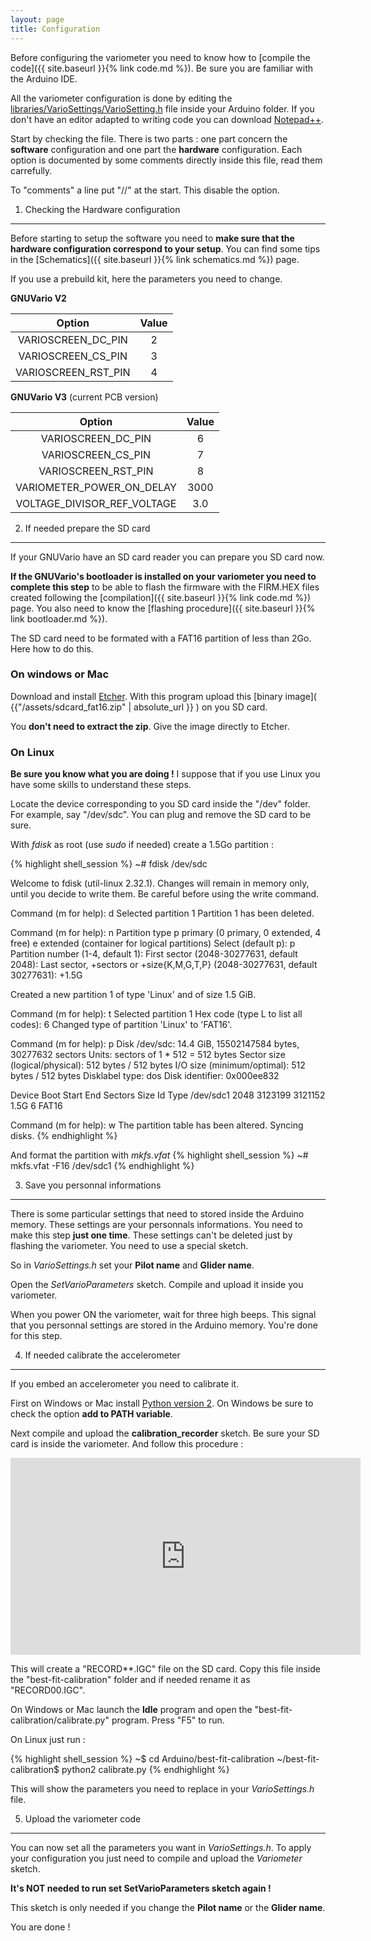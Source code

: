 ```yaml
---
layout: page
title: Configuration
---
```


Before configuring the variometer you need to know how to [compile the code]({{ site.baseurl }}{% link code.md %}). Be sure you are familiar with the Arduino IDE.

All the variometer configuration is done by editing the [libraries/VarioSettings/VarioSetting.h](https://github.com/prunkdump/arduino-variometer/blob/master/libraries/VarioSettings/VarioSettings.h) file inside your Arduino folder. If you don't have an editor adapted to writing code you can download [Notepad++](https://notepad-plus-plus.org/).

Start by checking the file. There is two parts : one part concern the **software** configuration and one part the **hardware** configuration. Each option is documented by some comments directly inside this file, read them carrefully.

To "comments" a line put "//" at the start. This disable the option.


1) Checking the Hardware configuration
--------------------------------------

Before starting to setup the software you need to **make sure that the hardware configuration correspond to your setup**. You can find some tips in the [Schematics]({{ site.baseurl }}{% link schematics.md %}) page.

If you use a prebuild kit, here the parameters you need to change.

**GNUVario V2**

|         Option        |        Value                 |  
| :-------------------: | :--------------------------: |
| VARIOSCREEN_DC_PIN    |           2                  |
| VARIOSCREEN_CS_PIN    |           3                  |
| VARIOSCREEN_RST_PIN   |           4                  |

**GNUVario V3** (current PCB version)

|         Option              |        Value                 |  
| :-------------------------: | :--------------------------: |
| VARIOSCREEN_DC_PIN          |           6                  |
| VARIOSCREEN_CS_PIN          |           7                  |
| VARIOSCREEN_RST_PIN         |           8                  |
| VARIOMETER_POWER_ON_DELAY   |         3000                 |
| VOLTAGE_DIVISOR_REF_VOLTAGE |          3.0                 |


2) If needed prepare the SD card 
---------------------------------

If your GNUVario have an SD card reader you can prepare you SD card now.

**If the GNUVario's bootloader is installed on your variometer you need to complete this step** to be able to flash the firmware with the FIRM.HEX files created following the [compilation]({{ site.baseurl }}{% link code.md %}) page. You also need to know the [flashing procedure]({{ site.baseurl }}{% link bootloader.md %}).

The SD card need to be formated with a FAT16 partition of less than 2Go. Here how to do this.

### On windows or Mac

Download and install [Etcher](https://etcher.io/). With this program upload this [binary image]( {{"/assets/sdcard_fat16.zip" | absolute_url }} ) on you SD card.

You **don't need to extract the zip**. Give the image directly to Etcher.

### On Linux

**Be sure you know what you are doing !** I suppose that if you use Linux you have some skills to understand these steps.

Locate the device corresponding to you SD card inside the "/dev" folder. For example, say "/dev/sdc". You can plug and remove the SD card to be sure.

With *fdisk* as root (use *sudo* if needed) create a 1.5Go partition :

{% highlight shell_session %}
~# fdisk /dev/sdc

Welcome to fdisk (util-linux 2.32.1).
Changes will remain in memory only, until you decide to write them.
Be careful before using the write command.

Command (m for help): d
Selected partition 1
Partition 1 has been deleted.

Command (m for help): n
Partition type
   p   primary (0 primary, 0 extended, 4 free)
   e   extended (container for logical partitions)
Select (default p): p
Partition number (1-4, default 1): 
First sector (2048-30277631, default 2048): 
Last sector, +sectors or +size{K,M,G,T,P} (2048-30277631, default 30277631): +1.5G

Created a new partition 1 of type 'Linux' and of size 1.5 GiB.

Command (m for help): t
Selected partition 1
Hex code (type L to list all codes): 6
Changed type of partition 'Linux' to 'FAT16'.

Command (m for help): p
Disk /dev/sdc: 14.4 GiB, 15502147584 bytes, 30277632 sectors
Units: sectors of 1 * 512 = 512 bytes
Sector size (logical/physical): 512 bytes / 512 bytes
I/O size (minimum/optimal): 512 bytes / 512 bytes
Disklabel type: dos
Disk identifier: 0x000ee832

Device     Boot Start     End Sectors  Size Id Type
/dev/sdc1        2048 3123199 3121152  1.5G  6 FAT16

Command (m for help): w
The partition table has been altered.
Syncing disks.
{% endhighlight %}

And format the partition with *mkfs.vfat*
{% highlight shell_session %}
~# mkfs.vfat -F16 /dev/sdc1
{% endhighlight %}

3) Save you personnal informations 
----------------------------------

There is some particular settings that need to stored inside the Arduino memory. These settings are your personnals informations. You need to make this step **just one time**. These settings can't be deleted just by flashing the variometer. You need to use a special sketch.

So in *VarioSettings.h* set your **Pilot name** and **Glider name**.

Open the *SetVarioParameters* sketch. Compile and upload it inside you variometer.

When you power ON the variometer, wait for three high beeps. This signal that you personnal settings are stored in the Arduino memory. You're done for this step.

4) If needed calibrate the accelerometer
----------------------------------------

If you embed an accelerometer you need to calibrate it.

First on Windows or Mac install [Python version 2](https://www.python.org/). On Windows be sure to check the option **add to PATH variable**.

Next compile and upload the **calibration_recorder** sketch. Be sure your SD card is inside the variometer. And follow this procedure :

<iframe width="560" height="315" src="https://www.youtube.com/embed/6yxoZcxxzVY" frameborder="0" allow="autoplay; encrypted-media" allowfullscreen></iframe>

This will create a "RECORD**.IGC" file on the SD card. Copy this file inside the "best-fit-calibration" folder and if needed rename it as "RECORD00.IGC".

On Windows or Mac launch the **Idle** program and open the "best-fit-calibration/calibrate.py" program. Press "F5" to run.

On Linux just run :

{% highlight shell_session %}
~$ cd Arduino/best-fit-calibration
~/best-fit-calibration$ python2 calibrate.py
{% endhighlight %}

This will show the parameters you need to replace in your *VarioSettings.h* file.

5) Upload the variometer code
-----------------------------

You can now set all the parameters you want in *VarioSettings.h*. To apply your configuration you just need to compile and upload the *Variometer* sketch.

**It's NOT needed to run set SetVarioParameters sketch again !**

This sketch is only needed if you change the **Pilot name** or the **Glider name**.

You are done !















